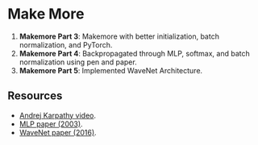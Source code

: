 # Make More

1. **Makemore Part 3**:  Makemore with better initialization, batch normalization, and PyTorch.
2. **Makemore Part 4**: Backpropagated through MLP, softmax, and batch normalization using pen and paper.
3. **Makemore Part 5**: Implemented WaveNet Architecture.

## Resources
- [Andrej Karpathy video](https://www.youtube.com/playlist?list=PLAqhIrjkxbuWI23v9cThsA9GvCAUhRvKZ).
- [MLP paper (2003)](https://www.jmlr.org/papers/volume3/bengio03a/bengio03a.pdf).
- [WaveNet paper (2016)](https://arxiv.org/abs/1609.03499).
